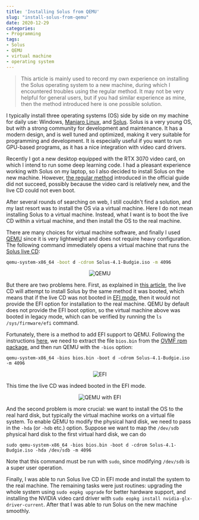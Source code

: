 ```yaml
---
title: 'Installing Solus from QEMU'
slug: "install-solus-from-qemu"
date: 2020-12-29
categories:
- Programming
tags:
- Solus
- QEMU
- virtual machine
- operating system
---
```


> This article is mainly used to record my own experience on installing the Solus operating system to
a new machine, during which I encountered troubles using the regular method. It may not be very helpful
for general users, but if you had similar experience as mine, then the method introduced here is one
possible solution.

I typically install three operating systems (OS) side by side on my machine for daily use: Windows,
[Manjaro Linux](https://manjaro.org/), and [Solus](https://getsol.us/). Solus is a very young OS,
but with a strong community for development and maintenance. It has a modern design, and is well
tuned and optimized, making it very suitable for programming and development. It is especially useful
if you want to run GPU-based programs, as it has a nice integration with video card drivers.

Recently I got a new desktop equipped with the RTX 3070 video card, on which I intend to run some deep
learning code. I had a pleasant experience working with Solus on my laptop, so I also decided to install
Solus on the new machine. However, [the regular method](https://getsol.us/articles/installation/preparing-to-install/en/)
introduced in the official guide did not succeed, possibly because the video card is relatively new, and the
live CD could not even boot.

After several rounds of searching on web, I still couldn't find a solution, and my last resort was to
install the OS via a virtual machine. Here I do not mean installing Solus to a virtual machine.
Instead, what I want is to boot the live CD within a virtual machine, and then install the OS to the
real machine.

There are many choices for virtual machine software, and finally I used [QEMU](https://www.qemu.org/)
since it is very lightweight and does not require heavy configuration.
The following command immediately opens a virtual machine that runs the [Solus live CD](https://mirrors.rit.edu/solus/images/4.1/Solus-4.1-Budgie.iso):

```bash
qemu-system-x86_64 -boot d -cdrom Solus-4.1-Budgie.iso -m 4096
```

<div align="center">
    <img src="https://upload.yixuan.blog/en/2020/12/qemu.png" alt="QEMU" />
</div>

But there are two problems here. First, as explained in
[this article](https://getsol.us/articles/troubleshooting/installation-issues/en/),
the live CD will attempt to install Solus by the same method it was booted, which means that
if the live CD was not booted in [EFI mode](https://en.wikipedia.org/wiki/EFI_system_partition),
then it would not provide the EFI option for installation to the real machine. QEMU by default
does not provide the EFI boot option, so the virtual machine above was booted in legacy mode,
which can be verified by running the `ls /sys/firmware/efi` command.

Fortunately, there is a method to add EFI support to QEMU. Following the instructions
[here](https://unix.stackexchange.com/a/57221), we need to extract the file `bios.bin`
from the [OVMF rpm package](http://download.opensuse.org/repositories/home:/jejb1:/UEFI/openSUSE_Tumbleweed/x86_64/OVMF-0.1+20160502+gd0a23f9-2.13.x86_64.rpm),
and then run QEMU with the `-bios` option:

```
qemu-system-x86_64 -bios bios.bin -boot d -cdrom Solus-4.1-Budgie.iso -m 4096
```

<div align="center">
    <img src="https://upload.yixuan.blog/en/2020/12/bios-efi.png" alt="EFI" />
</div>

This time the live CD was indeed booted in the EFI mode.

<div align="center">
    <img src="https://upload.yixuan.blog/en/2020/12/qemu-efi.png" alt="QEMU with EFI" />
</div>

And the second problem is more crucial: we want to install the OS to the real hard disk,
but typically the virtual machine works on a virtual file system. To enable QEMU to
modify the physical hard disk, we need to pass in the `-hda` (or `-hdb` etc.) option.
Suppose we want to map the `/dev/sdb` physical hard disk to the first virtual hard disk, we can do

```
sudo qemu-system-x86_64 -bios bios.bin -boot d -cdrom Solus-4.1-Budgie.iso -hda /dev/sdb -m 4096
```

Note that this command must be run with `sudo`, since modifying `/dev/sdb` is a super user operation.

Finally, I was able to run Solus live CD in EFI mode and install the system to the real machine.
The remaining tasks were just routines: upgrading the whole system using `sudo eopkg upgrade` for better
hardware support, and installing the NVIDIA video card driver with `sudo eopkg install nvidia-glx-driver-current`.
After that I was able to run Solus on the new machine smoothly.
